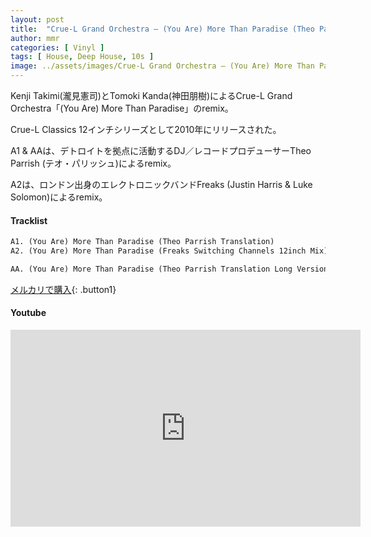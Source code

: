 ```yaml
---
layout: post
title:  "Crue-L Grand Orchestra – (You Are) More Than Paradise (Theo Parrish Translation)"
author: mmr
categories: [ Vinyl ]
tags: [ House, Deep House, 10s ]
image: ../assets/images/Crue-L Grand Orchestra – (You Are) More Than Paradise (Theo Parrish Translation).webp
---
```


Kenji Takimi(瀧見憲司)とTomoki Kanda(神田朋樹)によるCrue-L Grand Orchestra「(You Are) More Than Paradise」のremix。

Crue-L Classics 12インチシリーズとして2010年にリリースされた。

A1 & AAは、デトロイトを拠点に活動するDJ／レコードプロデューサーTheo Parrish (テオ・パリッシュ)によるremix。

A2は、ロンドン出身のエレクトロニックバンドFreaks (Justin Harris & Luke Solomon)によるremix。


#### Tracklist
```md
A1. (You Are) More Than Paradise (Theo Parrish Translation)
A2. (You Are) More Than Paradise (Freaks Switching Channels 12inch Mix)

AA. (You Are) More Than Paradise (Theo Parrish Translation Long Version 1)
```

[メルカリで購入](https://jp.mercari.com/item/m26337945792?afid=6142608987){: .button1}

#### Youtube
<iframe width="560" height="315" src="https://www.youtube.com/embed/0sVlMvNkdsQ?si=fwNoTBPYhnqn4fcd" title="YouTube video player" frameborder="0" allow="accelerometer; autoplay; clipboard-write; encrypted-media; gyroscope; picture-in-picture; web-share" referrerpolicy="strict-origin-when-cross-origin" allowfullscreen></iframe>